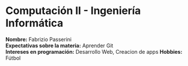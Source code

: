 # Computación II - Ingeniería Informática

**Nombre:** Fabrizio Passerini  
**Expectativas sobre la materia:**  Aprender Git   
**Intereses en programación:**  Desarrollo Web, Creacion de apps 
**Hobbies:**  Fútbol  
